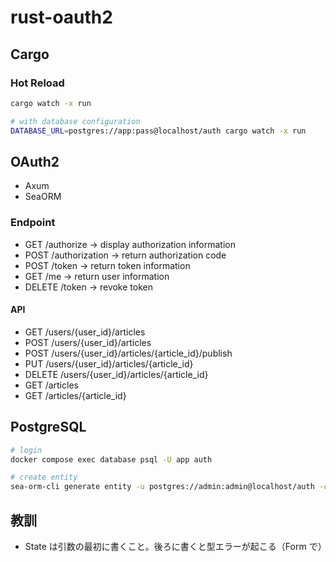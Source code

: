 # rust-oauth2

## Cargo

### Hot Reload

```bash
cargo watch -x run

# with database configuration
DATABASE_URL=postgres://app:pass@localhost/auth cargo watch -x run
```

## OAuth2

- Axum
- SeaORM

### Endpoint

- GET /authorize -> display authorization information
- POST /authorization -> return authorization code
- POST /token -> return token information
- GET /me -> return user information
- DELETE /token -> revoke token

#### API

- GET /users/{user_id}/articles
- POST /users/{user_id}/articles
- POST /users/{user_id}/articles/{article_id}/publish
- PUT /users/{user_id}/articles/{article_id}
- DELETE /users/{user_id}/articles/{article_id}
- GET /articles
- GET /articles/{article_id}

## PostgreSQL

```zsh
# login
docker compose exec database psql -U app auth

# create entity
sea-orm-cli generate entity -u postgres://admin:admin@localhost/auth -o src/entity
```

## 教訓

- State は引数の最初に書くこと。後ろに書くと型エラーが起こる（Form で）
